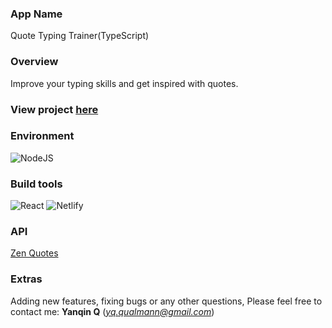 ### App Name

Quote Typing Trainer(TypeScript)

### Overview
Improve your typing skills and get inspired with quotes.

### View project [here](https://typing-game-tsc.netlify.app)

### Environment
![NodeJS](https://img.shields.io/badge/node.js-6DA55F?style=for-the-badge&logo=node.js&logoColor=white)

### Build tools
![React](https://img.shields.io/badge/react-%2320232a.svg?style=for-the-badge&logo=react&logoColor=%2361DAFB)
![Netlify](https://img.shields.io/badge/netlify-%23000000.svg?style=for-the-badge&logo=netlify&logoColor=#00C7B7)

### API
[Zen Quotes](https://zenquotes.io/)


### Extras
Adding new features, fixing bugs or any other questions, Please feel free to contact me: **Yanqin Q** (*yq.qualmann@gmail.com*)

